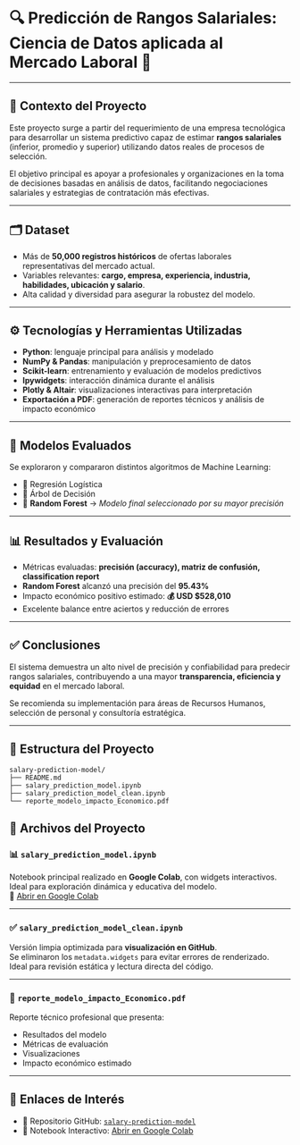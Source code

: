 # 🔍 Predicción de Rangos Salariales: Ciencia de Datos aplicada al Mercado Laboral 💼

---

## 📌 Contexto del Proyecto

Este proyecto surge a partir del requerimiento de una empresa tecnológica para desarrollar un sistema predictivo capaz de estimar **rangos salariales** (inferior, promedio y superior) utilizando datos reales de procesos de selección.

El objetivo principal es apoyar a profesionales y organizaciones en la toma de decisiones basadas en análisis de datos, facilitando negociaciones salariales y estrategias de contratación más efectivas.

---

## 🗂️ Dataset

- Más de **50,000 registros históricos** de ofertas laborales representativas del mercado actual.  
- Variables relevantes: **cargo, empresa, experiencia, industria, habilidades, ubicación y salario**.  
- Alta calidad y diversidad para asegurar la robustez del modelo.

---

## ⚙️ Tecnologías y Herramientas Utilizadas

- **Python**: lenguaje principal para análisis y modelado  
- **NumPy & Pandas**: manipulación y preprocesamiento de datos  
- **Scikit-learn**: entrenamiento y evaluación de modelos predictivos  
- **Ipywidgets**: interacción dinámica durante el análisis  
- **Plotly & Altair**: visualizaciones interactivas para interpretación  
- **Exportación a PDF**: generación de reportes técnicos y análisis de impacto económico

---

## 🧠 Modelos Evaluados

Se exploraron y compararon distintos algoritmos de Machine Learning:

- 🔹 Regresión Logística  
- 🔸 Árbol de Decisión  
- 🌲 **Random Forest** → *Modelo final seleccionado por su mayor precisión*

---

## 📊 Resultados y Evaluación

- Métricas evaluadas: **precisión (accuracy), matriz de confusión, classification report**  
- **Random Forest** alcanzó una precisión del **95.43%**  
- Impacto económico positivo estimado: **💰 USD $528,010**  
- Excelente balance entre aciertos y reducción de errores

---

## ✅ Conclusiones

El sistema demuestra un alto nivel de precisión y confiabilidad para predecir rangos salariales, contribuyendo a una mayor **transparencia, eficiencia y equidad** en el mercado laboral.

Se recomienda su implementación para áreas de Recursos Humanos, selección de personal y consultoría estratégica.

---

## 📂 Estructura del Proyecto

```
salary-prediction-model/
├── README.md
├── salary_prediction_model.ipynb
├── salary_prediction_model_clean.ipynb
└── reporte_modelo_impacto_Economico.pdf
```

## 📂 Archivos del Proyecto

### 📊 `salary_prediction_model.ipynb`
Notebook principal realizado en **Google Colab**, con widgets interactivos.  
Ideal para exploración dinámica y educativa del modelo.  
🔗 [Abrir en Google Colab](https://colab.research.google.com/drive/1hMMbVlPv8VqgCGqm8JjV4my9uLKNTrRo?usp=sharing)

---

### ✅ `salary_prediction_model_clean.ipynb`
Versión limpia optimizada para **visualización en GitHub**.  
Se eliminaron los `metadata.widgets` para evitar errores de renderizado.  
Ideal para revisión estática y lectura directa del código.

---

### 📄 `reporte_modelo_impacto_Economico.pdf`
Reporte técnico profesional que presenta:  
- Resultados del modelo  
- Métricas de evaluación  
- Visualizaciones  
- Impacto económico estimado

---

## 🔗 Enlaces de Interés

- 📂 Repositorio GitHub: [`salary-prediction-model`](https://github.com/usuario/salary-prediction-model)  
- 🧪 Notebook Interactivo: [Abrir en Google Colab](https://colab.research.google.com/drive/1hMMbVlPv8VqgCGqm8JjV4my9uLKNTrRo?usp=sharing)
